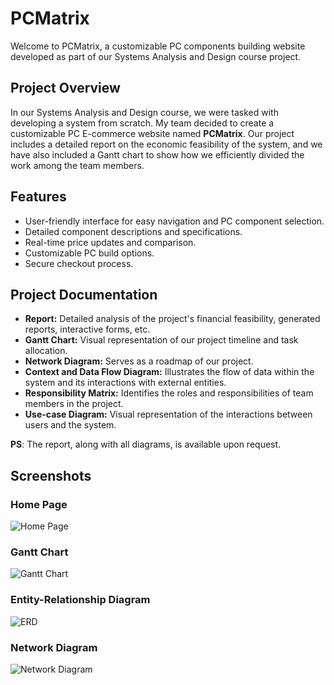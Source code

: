 # PCMatrix

Welcome to PCMatrix, a customizable PC components building website developed as part of our Systems Analysis and Design course project.

## Project Overview

In our Systems Analysis and Design course, we were tasked with developing a system from scratch. My team decided to create a customizable PC E-commerce website named **PCMatrix**. Our project includes a detailed report on the economic feasibility of the system, and we have also included a Gantt chart to show how we efficiently divided the work among the team members.

## Features

- User-friendly interface for easy navigation and PC component selection.
- Detailed component descriptions and specifications.
- Real-time price updates and comparison.
- Customizable PC build options.
- Secure checkout process.

## Project Documentation 
- **Report:** Detailed analysis of the project's financial feasibility, generated reports, interactive forms, etc.
- **Gantt Chart:** Visual representation of our project timeline and task allocation. 
- **Network Diagram:** Serves as a roadmap of our project. 
- **Context and Data Flow Diagram:** Illustrates the flow of data within the system and its interactions with external entities. 
- **Responsibility Matrix:** Identifies the roles and responsibilities of team members in the project. 
- **Use-case Diagram:** Visual representation of the interactions between users and the system.

**PS**: The report, along with all diagrams, is available upon request.

## Screenshots

### Home Page
![Home Page](https://github.com/user-attachments/assets/ca35a840-82b3-418e-8c3b-0f6ebd6d9d56)

### Gantt Chart
![Gantt Chart](https://github.com/user-attachments/assets/8f048f76-d64f-4c74-9920-724b948c6798)

### Entity-Relationship Diagram
![ERD](https://github.com/user-attachments/assets/b7046038-b834-4dc3-abf7-e82d7687c0aa)

### Network Diagram
![Network Diagram](https://github.com/user-attachments/assets/af81b3ec-4ee4-46b7-a2ac-4fcc477a7472)

